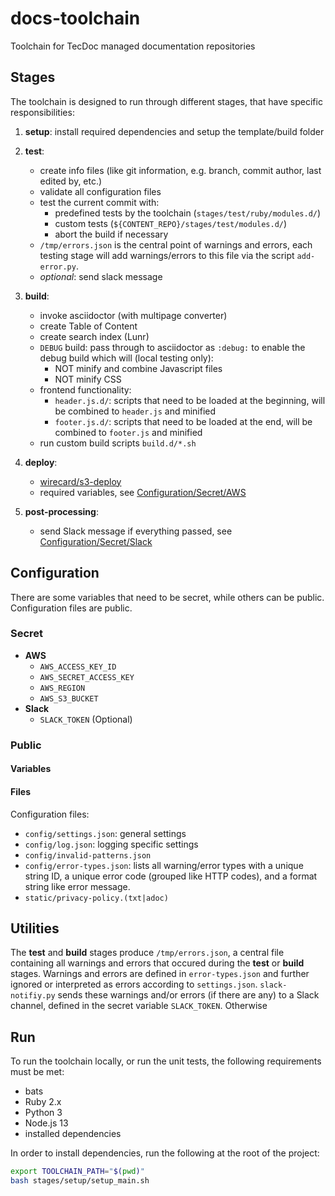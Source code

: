 # docs-toolchain
Toolchain for TecDoc managed documentation repositories


## Stages
The toolchain is designed to run through different stages, that have specific responsibilities:
1. **setup**: install required dependencies and setup the template/build folder
2. **test**:
    * create info files (like git information, e.g. branch, commit author, last edited by, etc.)
    * validate all configuration files
    * test the current commit with:
        * predefined tests by the toolchain (`stages/test/ruby/modules.d/`)
        * custom tests (`${CONTENT_REPO}/stages/test/modules.d/`)
        * abort the build if necessary
    * `/tmp/errors.json` is the central point of warnings and errors, each testing stage will add warnings/errors to this file via the script `add-error.py`.
    * *optional*: send slack message
3. **build**:
    * invoke asciidoctor (with multipage converter)
    * create Table of Content
    * create search index (Lunr)
    * `DEBUG` build: pass through to asciidoctor as `:debug:` to enable the debug build which will (local testing only):
        * NOT minify and combine Javascript files
        * NOT minify CSS
    * frontend functionality:
        * `header.js.d/`: scripts that need to be loaded at the beginning, will be combined to `header.js` and minified
        * `footer.js.d/`: scripts that need to be loaded at the end, will be combined to `footer.js` and minified
    * run custom build scripts `build.d/*.sh`
4. **deploy**:
    * [wirecard/s3-deploy](https://github.com/wirecard/s3-deploy)
    * required variables, see [Configuration/Secret/AWS](#Secret)

5. **post-processing**:
    * send Slack message if everything passed, see [Configuration/Secret/Slack](#Secret)

## Configuration
There are some variables that need to be secret, while others can be public.
Configuration files are public.

### Secret
* **AWS**
    * `AWS_ACCESS_KEY_ID`
    * `AWS_SECRET_ACCESS_KEY`
    * `AWS_REGION`
    * `AWS_S3_BUCKET`
* **Slack**
    * `SLACK_TOKEN` (Optional)

### Public
#### Variables

#### Files
Configuration files:
* `config/settings.json`: general settings
* `config/log.json`: logging specific settings
* `config/invalid-patterns.json`
* `config/error-types.json`: lists all warning/error types with a unique string ID, a unique error code (grouped like HTTP codes), and a format string like error message.
* `static/privacy-policy.(txt|adoc)`


## Utilities
The **test** and **build** stages produce `/tmp/errors.json`, a central file containing all warnings and errors that occured during the **test** or **build** stages.
Warnings and errors are defined in `error-types.json` and further ignored or interpreted as errors according to `settings.json`.
`slack-notifiy.py` sends these warnings and/or errors (if there are any) to a Slack channel, defined in the secret variable `SLACK_TOKEN`.
Otherwise 

## Run

To run the toolchain locally, or run the unit tests, the following requirements must be met:
* bats
* Ruby 2.x
* Python 3
* Node.js 13
* installed dependencies

In order to install dependencies, run the following at the root of the project:
```bash
export TOOLCHAIN_PATH="$(pwd)"
bash stages/setup/setup_main.sh
```
